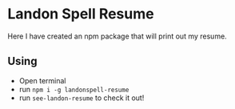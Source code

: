 # Landon Spell Resume

Here I have created an npm package that will print out my resume.

## Using

- Open terminal
- run `npm i -g landonspell-resume`
- run `see-landon-resume` to check it out!

